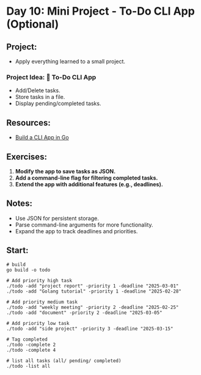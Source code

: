 # Day 10: Mini Project - To-Do CLI App (Optional)

## Project:
- Apply everything learned to a small project.

### **Project Idea: 📝 To-Do CLI App**
- Add/Delete tasks.
- Store tasks in a file.
- Display pending/completed tasks.

## Resources:
- [Build a CLI App in Go](https://freshman.tech/todo-list-cli/)

## Exercises:
1. **Modify the app to save tasks as JSON.**
2. **Add a command-line flag for filtering completed tasks.**
3. **Extend the app with additional features (e.g., deadlines).**

## Notes:
- Use JSON for persistent storage.
- Parse command-line arguments for more functionality.
- Expand the app to track deadlines and priorities.

## Start:
```
# build
go build -o todo

# Add priority high task
./todo -add "project report" -priority 1 -deadline "2025-03-01"
./todo -add "Golang tutorial" -priority 1 -deadline "2025-02-28"

# Add priority medium task
./todo -add "weekly meeting" -priority 2 -deadline "2025-02-25"
./todo -add "document" -priority 2 -deadline "2025-03-05"

# Add priority low task
./todo -add "side project" -priority 3 -deadline "2025-03-15"

# Tag completed
./todo -complete 2
./todo -complete 4

# list all tasks (all/ pending/ completed)
./todo -list all
```
